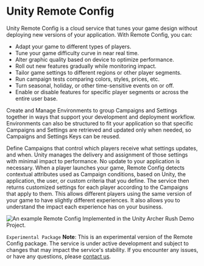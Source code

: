 # Unity Remote Config

Unity Remote Config is a cloud service that tunes your game design without deploying new versions of your application. With Remote Config, you can:

* Adapt your game to different types of players.
* Tune your game difficulty curve in near real time.
* Alter graphic quality based on device to optimize performance.
* Roll out new features gradually while monitoring impact.
* Tailor game settings to different regions or other player segments.
* Run campaign tests comparing colors, styles, prices, etc.
* Turn seasonal, holiday, or other time-sensitive events on or off.
* Enable or disable features for specific player segments or across the entire user base.

Create and Manage Environments to group Campaigns and Settings together in ways that support your development and deployment workflow. Environments can also be structured to fit your application so that specific Campaigns and Settings are retrieved and updated only when needed, so Campaigns and Settings Keys can be reused.

Define Campaigns that control which players receive what settings updates, and when. Unity manages the delivery and assignment of those settings with minimal impact to performance. No update to your application is necessary. When a player launches your game, Remote Config detects contextual attributes used as Campaign conditions, based on Unity, the application, the user, or custom criteria that you define. The service then returns customized settings for each player according to the Campaigns that apply to them. This allows different players using the same version of your game to have slightly different experiences. It also allows you to understand the impact each experience has on your business.

![An example Remote Config Implemented in the Unity Archer Rush Demo Project.](images/RCWindowSample.png)

`Experimental Package`
**Note**: This is an experimental version of the Remote Config package. The service is under active development and subject to changes that may impact the service's stability. If you encounter any issues, or have any questions, please [contact us](mailto:remote-config@unity3d.com).

